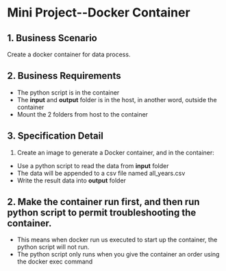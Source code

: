 # Mini Project--Docker Container
## 1. Business Scenario
Create a docker container for data process.

## 2. Business Requirements
- The python script is in the container
- The **input** and **output** folder is in the host, in another word, outside the container
- Mount the 2 folders from host to the container

## 3. Specification Detail
1. Create an image to generate a Docker container, and in the container:
- Use a python script to read the data from **input** folder
- The data will be appended to a csv file named all_years.csv
- Write the result data into **output** folder

## 2. Make the container run first, and then run python script to permit troubleshooting the container. 
- This means when docker run us executed to start up the container, the python script will not run. 
- The python script only runs when you give the container an order using the docker exec command
